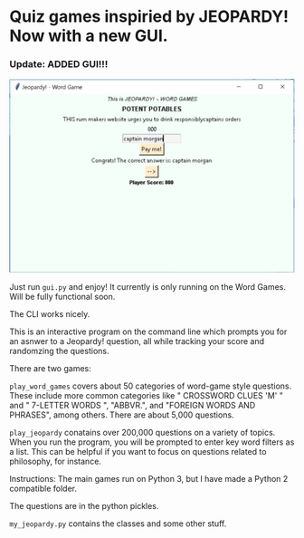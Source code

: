 # Quiz games inspiried by JEOPARDY! Now with a new GUI.

### Update: ADDED GUI!!!

![gui](gui_image.JPG)

Just run `gui.py` and enjoy! It currently is only running on the Word Games. Will be fully functional soon. 

The CLI works nicely. 

This is an interactive program on the command line which prompts you for an asnwer to a Jeopardy! question, all while tracking your score and randomzing the questions.

There are two games:

`play_word_games` covers about 50 categories of word-game style questions. These include more common categories like " CROSSWORD CLUES 'M' " and " 7-LETTER WORDS ", "ABBVR.", and "FOREIGN WORDS AND PHRASES", among others. There are about 5,000 questions. 


`play_jeopardy` conatains over 200,000 questions on a variety of topics. When you run the program, you will be prompted to enter key word filters as a list. This can be helpful if you want to focus on questions related to philosophy, for instance. 


Instructions: The main games run on Python 3, but I have made a Python 2 compatible folder. 

The questions are in the python pickles. 

`my_jeopardy.py` contains the classes and some other stuff. 